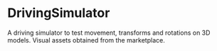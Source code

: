 # DrivingSimulator
A driving simulator to test movement, transforms and rotations on 3D models. Visual assets obtained from the marketplace.
